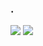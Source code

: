### .

<img src="https://github-readme-stats.vercel.app/api?username=Pachone&&show_icons=true&title_color=3399ff&icon_color=3399ff&text_color=fff&bg_color=0D1117">

<img src="https://github-readme-stats.vercel.app/api?username=Pachone)](https://github.com/anuraghazra/github-readme-stats">
